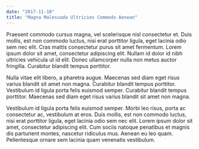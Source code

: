 ```yaml
---
date: "2017-11-10"
title: "Magna Malesuada Ultricies Commodo Aenean"
---
```


Praesent commodo cursus magna, vel scelerisque nisl consectetur et. Duis mollis, est non commodo luctus, nisi erat porttitor ligula, eget lacinia odio sem nec elit. Cras mattis consectetur purus sit amet fermentum. Lorem ipsum dolor sit amet, consectetur adipiscing elit. Nullam id dolor id nibh ultricies vehicula ut id elit. Donec ullamcorper nulla non metus auctor fringilla. Curabitur blandit tempus porttitor.

Nulla vitae elit libero, a pharetra augue. Maecenas sed diam eget risus varius blandit sit amet non magna. Curabitur blandit tempus porttitor. Vestibulum id ligula porta felis euismod semper. Curabitur blandit tempus porttitor. Maecenas sed diam eget risus varius blandit sit amet non magna.

Vestibulum id ligula porta felis euismod semper. Morbi leo risus, porta ac consectetur ac, vestibulum at eros. Duis mollis, est non commodo luctus, nisi erat porttitor ligula, eget lacinia odio sem nec elit. Lorem ipsum dolor sit amet, consectetur adipiscing elit. Cum sociis natoque penatibus et magnis dis parturient montes, nascetur ridiculus mus. Aenean eu leo quam. Pellentesque ornare sem lacinia quam venenatis vestibulum.
